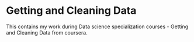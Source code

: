 # Getting and Cleaning Data

This contains my work during Data science specialization courses - Getting and Cleaning Data from coursera.
